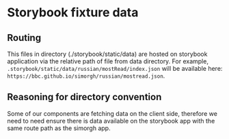 # Storybook fixture data

## Routing

This files in directory (./storybook/static/data) are hosted on storybook application via the relative path of file from data directory. For example, `.storybook/static/data/russian/mostRead/index.json` will be available here: `https://bbc.github.io/simorgh/russian/mostread.json`.

## Reasoning for directory convention

Some of our components are fetching data on the client side, therefore we need to need ensure there is data available on the storybook app with the same route path as the simorgh app.
